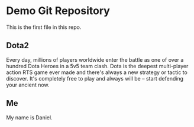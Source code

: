 # Demo Git Repository

This is the first file in this repo.


## Dota2

Every day, millions of players worldwide enter the battle as one of over a hundred Dota Heroes in a 5v5 team clash. Dota is the deepest multi-player action RTS game ever made and there's always a new strategy or tactic to discover. It's completely free to play and always will be – start defending your ancient now.

## Me

My name is Daniel.